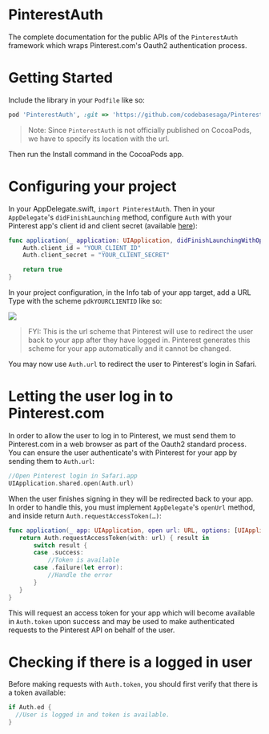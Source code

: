 # PinterestAuth

The complete documentation for the public APIs of the `PinterestAuth` framework which wraps Pinterest.com's Oauth2 authentication process.

# Getting Started

Include the library in your `Podfile` like so:

```ruby
pod 'PinterestAuth', :git => 'https://github.com/codebasesaga/PinterestAuth/PinterestAuth.git'
```

>Note: Since `PinterestAuth` is not officially published on CocoaPods, we have to specify its location with the url.

Then run the Install command in the CocoaPods app.

# Configuring your project

In your AppDelegate.swift, `import PinterestAuth`. Then in your `AppDelegate`'s `didFinishLaunching` method, configure `Auth` with your Pinterest app's client id and client secret (available [here](https://developers.pinterest.com/apps/)):

```swift
func application(_ application: UIApplication, didFinishLaunchingWithOptions launchOptions: [UIApplicationLaunchOptionsKey: Any]?) -> Bool {
    Auth.client_id = "YOUR_CLIENT_ID"
    Auth.client_secret = "YOUR_CLIENT_SECRET"

    return true
}
```

In your project configuration, in the Info tab of your app target, add a URL Type with the scheme `pdkYOURCLIENTID` like so:

![](https://raw.githubusercontent.com/codebasesaga/PinterestAuth/master/Resources/url_types.png)

>FYI: This is the url scheme that Pinterest will use to redirect the user back to your app after they have logged in. Pinterest generates this scheme for your app automatically and it cannot be changed.

You may now use `Auth.url` to redirect the user to Pinterest's login in Safari.

# Letting the user log in to Pinterest.com

In order to allow the user to log in to Pinterest, we must send them to Pinterest.com in a web browser as part of the Oauth2 standard process. You can ensure the user authenticate's with Pinterest for your app by sending them to `Auth.url`:

```swift
//Open Pinterest login in Safari.app
UIApplication.shared.open(Auth.url)
```

When the user finishes signing in they will be redirected back to your app. In order to handle this, you must implement `AppDelegate`'s `openUrl` method, and inside return `Auth.requestAccessToken(…)`:

```swift
func application(_ app: UIApplication, open url: URL, options: [UIApplicationOpenURLOptionsKey : Any] = [:]) -> Bool {
   return Auth.requestAccessToken(with: url) { result in
       switch result {
       case .success:
           //Token is available
       case .failure(let error):
           //Handle the error
       }
   }
}
```

This will request an access token for your app which will become available in `Auth.token` upon success and may be used to make authenticated requests to the Pinterest API on behalf of the user.

# Checking if there is a logged in user

Before making requests with `Auth.token`, you should first verify that there is a token available:

```swift
if Auth.ed {
  //User is logged in and token is available.
}
```
